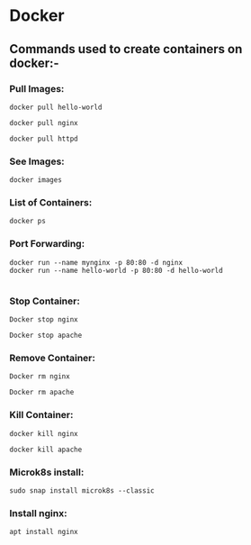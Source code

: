 # Docker
## Commands used to create containers on docker:-
### Pull Images:
```
docker pull hello-world
```
```
docker pull nginx
```
```
docker pull httpd
```
### See Images:
```
docker images
```
### List of Containers:
```
docker ps
```
### Port Forwarding:
```
docker run --name mynginx -p 80:80 -d nginx
docker run --name hello-world -p 80:80 -d hello-world
```
```
```
### Stop Container:
```
Docker stop nginx
```
```
Docker stop apache
```
### Remove Container:
```
Docker rm nginx
```
```
Docker rm apache
```
### Kill Container:
```
docker kill nginx
```
```
docker kill apache
```
### Microk8s install:
```
sudo snap install microk8s --classic
```
### Install nginx:
```
apt install nginx
```
